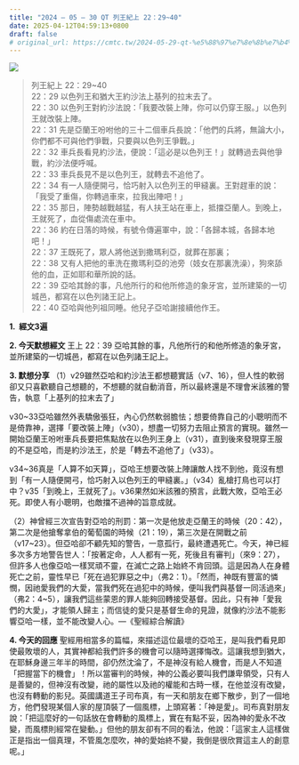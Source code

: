 ```yaml
---
title: "2024 – 05 – 30 QT 列王紀上 22：29~40"
date: 2025-04-12T04:59:13+0800
draft: false
# original_url: https://cmtc.tw/2024-05-29-qt-%e5%88%97%e7%8e%8b%e7%b4%80%e4%b8%8a-22%ef%bc%9a1328
---
```


![](/images/qt.jpg)
> 列王紀上 22：29\~40  
> 22：29 以色列王和猶大王約沙法上基列的拉末去了。  
> 22：30 以色列王對約沙法說：「我要改裝上陣，你可以仍穿王服。」以色列王就改裝上陣。  
> 22：31 先是亞蘭王吩咐他的三十二個車兵長說：「他們的兵將，無論大小，你們都不可與他們爭戰，只要與以色列王爭戰。」  
> 22：32 車兵長看見約沙法，便說：「這必是以色列王！」就轉過去與他爭戰，約沙法便呼喊。  
> 22：33 車兵長見不是以色列王，就轉去不追他了。  
> 22：34 有一人隨便開弓，恰巧射入以色列王的甲縫裏。王對趕車的說：「我受了重傷，你轉過車來，拉我出陣吧！」  
> 22：35 那日，陣勢越戰越猛，有人扶王站在車上，抵擋亞蘭人。到晚上，王就死了，血從傷處流在車中。  
> 22：36 約在日落的時候，有號令傳遍軍中，說：「各歸本城，各歸本地吧！」  
> 22：37 王既死了，眾人將他送到撒瑪利亞，就葬在那裏；  
> 22：38 又有人把他的車洗在撒瑪利亞的池旁（妓女在那裏洗澡），狗來舔他的血，正如耶和華所說的話。  
> 22：39 亞哈其餘的事，凡他所行的和他所修造的象牙宮，並所建築的一切城邑，都寫在以色列諸王記上。  
> 22：40 亞哈與他列祖同睡。他兒子亞哈謝接續他作王。

**1.  經文3遍**

**2. 今天默想經文**
王上 22：39 亞哈其餘的事，凡他所行的和他所修造的象牙宮，並所建築的一切城邑，都寫在以色列諸王記上。

**3. 默想分享**
（1）v29雖然亞哈和約沙法王都想聽實話（v7、16），但人性的軟弱卻又只喜歡聽自己想聽的，不想聽的就自動消音，所以最終還是不理會米該雅的警告，執意「上基列的拉末去了」

v30\~33亞哈雖然外表驕傲張狂，內心仍然軟弱膽怯；想要倚靠自己的小聰明而不是倚靠神，選擇「要改裝上陣」（v30），想盡一切努力去阻止預言的實現。雖然一開始亞蘭王吩咐車兵長要把焦點放在以色列王身上（v31），直到後來發現穿王服的不是亞哈，而是約沙法王，於是「轉去不追他了」（v33）。

v34\~36真是「人算不如天算」，亞哈王想要改裝上陣讓敵人找不到他，竟沒有想到「有一人隨便開弓，恰巧射入以色列王的甲縫裏。」（v34）亂槍打鳥也可以打中？v35「到晚上，王就死了」。v36果然如米該雅的預言，此戰大敗，亞哈王必死。即使人有小聰明，也敵擋不過神的旨意成就。

（2）神曾經三次宣告對亞哈的刑罰：第一次是他放走亞蘭王的時候（20：42），第二次是他搶奪拿伯的葡萄園的時候（21：19），第三次是在開戰之前（v17\~23）。但亞哈卻不顧先知的警告，一意孤行，最終遭遇死亡。今天，神已經多次多方地警告世人：「按著定命，人人都有一死，死後且有審判」（來9：27），但許多人也像亞哈一樣冥頑不靈，在滅亡之路上始終不肯回頭。這是因為人在身體死亡之前，靈性早已「死在過犯罪惡之中」（弗2：1）。「然而，神既有豐富的憐憫，因祂愛我們的大愛，當我們死在過犯中的時候，便叫我們與基督一同活過來」（弗2：4\~5），讓我們這些蒙恩的罪人能夠回轉接受基督。因此，只有神「愛我們的大愛」，才能領人歸主；而信徒的愛只是基督生命的見證，就像約沙法不能影響亞哈一樣，並不能改變人心。—《聖經綜合解讀》

**4. 今天的回應**
聖經用相當多的篇幅，來描述這位最壞的亞哈王，是叫我們看見即使最敗壞的人，其實神都給我們許多的機會可以隨時選擇悔改。這讓我想到猶大，在耶穌身邊三年半的時間，卻仍然沈淪了，不是神沒有給人機會，而是人不知道「把握當下的機會」！所以當審判的時候，神的公義必要叫我們謙卑領受，只有人是善變的，但神沒有改變，祂的屬性以及祂的權能和古時一樣，在他並沒有改變，也沒有轉動的影兒。英國講道王子司布真，有一天和朋友在鄉下散步，到了一個地方，他們發現某個人家的屋頂裝了一個風標，上頭寫著：「神是愛」。司布真對朋友說：「把這麼好的一句話放在會轉動的風標上，實在有點不妥，因為神的愛永不改變，而風標則經常在變動。」但他的朋友卻有不同的看法，他說：「這家主人這樣做正是指出一個真理，不管風怎麼吹，神的愛始終不變，我倒是很欣賞這主人的創意呢。」
